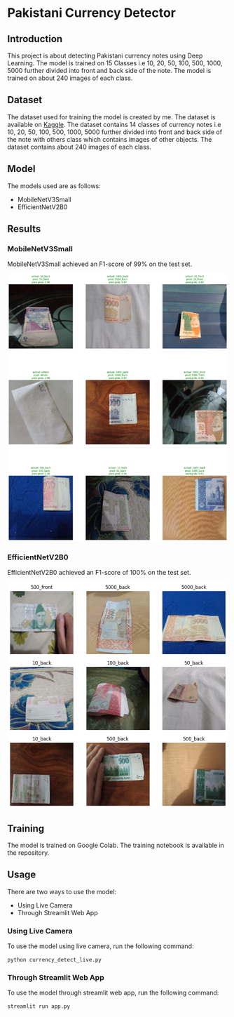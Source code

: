 # Pakistani Currency Detector

## Introduction
This project is about detecting Pakistani currency notes using Deep Learning. The model is trained on 15 Classes i.e 10, 20, 50, 100, 500, 1000, 5000 further divided into front and back side of the note. The model is trained on about 240 images of each class.

## Dataset
The dataset used for training the model is created by me. The dataset is available on [Kaggle](https://www.kaggle.com/datasets/rafayqayyum/pakistan-image-currency-dataset). The dataset contains 14 classes of currency notes i.e 10, 20, 50, 100, 500, 1000, 5000 further divided into front and back side of the note with others class which contains images of other objects. The dataset contains about 240 images of each class.

## Model
The models used are as follows:
- MobileNetV3Small
- EfficientNetV2B0

## Results

### MobileNetV3Small
MobileNetV3Small achieved an F1-score of 99% on the test set.

![MobileNetV3Small](results/mobile_net_v3_small.png)

### EfficientNetV2B0
EfficientNetV2B0 achieved an F1-score of 100% on the test set.

![EfficientNetV2B0](results/efficient_net_v2b0.png)

## Training
The model is trained on Google Colab. The training notebook is available in the repository.

## Usage
There are two ways to use the model:
- Using Live Camera
- Through Streamlit Web App

### Using Live Camera

To use the model using live camera, run the following command:
```
python currency_detect_live.py
```

### Through Streamlit Web App
To use the model through streamlit web app, run the following command:
```
streamlit run app.py
```

